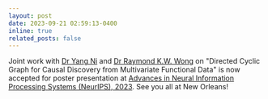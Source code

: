 ```yaml
---
layout: post
date: 2023-09-21 02:59:13-0400
inline: true
related_posts: false
---
```


Joint work with [Dr Yang Ni](https://web.stat.tamu.edu/~yni/) and [Dr Raymond K.W. Wong](https://raymondkww.github.io) on "Directed Cyclic Graph for Causal Discovery from Multivariate Functional Data" is now accepted for poster presentation at 
[Advances in Neural Information Processing Systems (NeurIPS), 2023](https://neurips.cc). See you all at New Orleans! 
